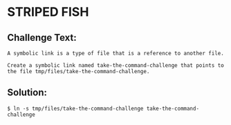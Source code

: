 # STRIPED FISH

## Challenge Text:

```
A symbolic link is a type of file that is a reference to another file.

Create a symbolic link named take-the-command-challenge that points to the file tmp/files/take-the-command-challenge.
```
## Solution:

```
$ ln -s tmp/files/take-the-command-challenge take-the-command-challenge
```